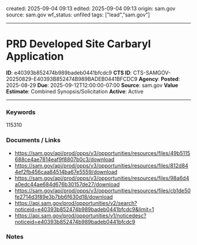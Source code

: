 created: 2025-09-04 09:13
edited: 2025-09-04 09:13
origin: sam.gov
source: sam.gov
wf_status: unfiled
tags: ["lead","sam.gov"]

---

# PRD Developed Site Carbaryl Application

**ID**: e40393b852474b989badeb0441bfcdc9
**CTS ID**: CTS-SAMGOV-20250829-E40393B852474B989BADEB0441BFCDC9
**Agency**: 
**Posted**: 2025-08-29
**Due**: 2025-09-12T12:00:00-07:00
**Source**: sam.gov
**Value Estimate**: Combined Synopsis/Solicitation
**Active**: Active

---

### Keywords
115310

### Documents / Links
- <https://sam.gov/api/prod/opps/v3/opportunities/resources/files/49b5115688ce4ae7814eaf9f8807b0c3/download>
- <https://sam.gov/api/prod/opps/v3/opportunities/resources/files/812d844ef2fb456caa84514ba67e5559/download>
- <https://sam.gov/api/prod/opps/v3/opportunities/resources/files/98a6d4a0edc44ae684d676b30157de27/download>
- <https://sam.gov/api/prod/opps/v3/opportunities/resources/files/cb1de50fe2714d3f89e3b7bb6f630d18/download>
- <https://api.sam.gov/prod/opportunities/v2/search?noticeid=e40393b852474b989badeb0441bfcdc9&limit=1>
- <https://api.sam.gov/prod/opportunities/v1/noticedesc?noticeid=e40393b852474b989badeb0441bfcdc9>

### Notes


